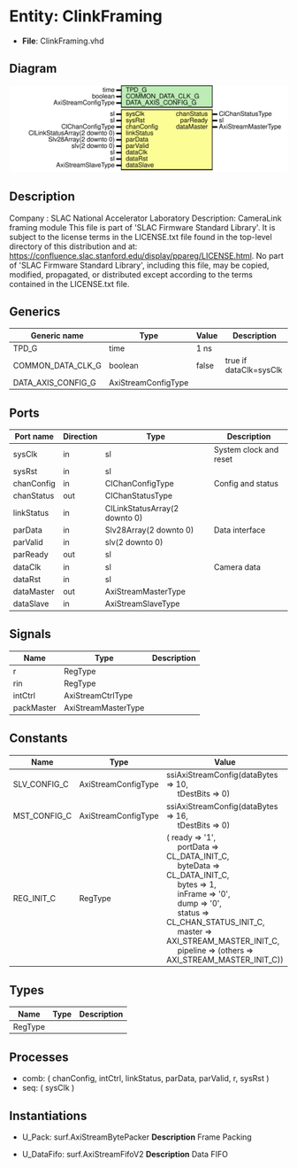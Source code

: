 # Entity: ClinkFraming

- **File**: ClinkFraming.vhd
## Diagram

![Diagram](ClinkFraming.svg "Diagram")
## Description

Company    : SLAC National Accelerator Laboratory
Description:
CameraLink framing module
This file is part of 'SLAC Firmware Standard Library'.
It is subject to the license terms in the LICENSE.txt file found in the
top-level directory of this distribution and at:
   https://confluence.slac.stanford.edu/display/ppareg/LICENSE.html.
No part of 'SLAC Firmware Standard Library', including this file,
may be copied, modified, propagated, or distributed except according to
the terms contained in the LICENSE.txt file.
## Generics

| Generic name       | Type                | Value | Description            |
| ------------------ | ------------------- | ----- | ---------------------- |
| TPD_G              | time                | 1 ns  |                        |
| COMMON_DATA_CLK_G  | boolean             | false | true if dataClk=sysClk |
| DATA_AXIS_CONFIG_G | AxiStreamConfigType |       |                        |
## Ports

| Port name  | Direction | Type                          | Description            |
| ---------- | --------- | ----------------------------- | ---------------------- |
| sysClk     | in        | sl                            | System clock and reset |
| sysRst     | in        | sl                            |                        |
| chanConfig | in        | ClChanConfigType              | Config and status      |
| chanStatus | out       | ClChanStatusType              |                        |
| linkStatus | in        | ClLinkStatusArray(2 downto 0) |                        |
| parData    | in        | Slv28Array(2 downto 0)        | Data interface         |
| parValid   | in        | slv(2 downto 0)               |                        |
| parReady   | out       | sl                            |                        |
| dataClk    | in        | sl                            | Camera data            |
| dataRst    | in        | sl                            |                        |
| dataMaster | out       | AxiStreamMasterType           |                        |
| dataSlave  | in        | AxiStreamSlaveType            |                        |
## Signals

| Name       | Type                | Description |
| ---------- | ------------------- | ----------- |
| r          | RegType             |             |
| rin        | RegType             |             |
| intCtrl    | AxiStreamCtrlType   |             |
| packMaster | AxiStreamMasterType |             |
## Constants

| Name         | Type                | Value                                                                                                                                                                                                                                                                                                                                                                                                                                                                                                                                                                                                         | Description |
| ------------ | ------------------- | ------------------------------------------------------------------------------------------------------------------------------------------------------------------------------------------------------------------------------------------------------------------------------------------------------------------------------------------------------------------------------------------------------------------------------------------------------------------------------------------------------------------------------------------------------------------------------------------------------------- | ----------- |
| SLV_CONFIG_C | AxiStreamConfigType |  ssiAxiStreamConfig(dataBytes => 10,<br><span style="padding-left:20px"> tDestBits => 0)                                                                                                                                                                                                                                                                                                                                                                                                                                                                                                                      |             |
| MST_CONFIG_C | AxiStreamConfigType |  ssiAxiStreamConfig(dataBytes => 16,<br><span style="padding-left:20px"> tDestBits => 0)                                                                                                                                                                                                                                                                                                                                                                                                                                                                                                                      |             |
| REG_INIT_C   | RegType             |  (       ready    => '1',<br><span style="padding-left:20px">       portData => CL_DATA_INIT_C,<br><span style="padding-left:20px">       byteData => CL_DATA_INIT_C,<br><span style="padding-left:20px">       bytes    => 1,<br><span style="padding-left:20px">       inFrame  => '0',<br><span style="padding-left:20px">       dump     => '0',<br><span style="padding-left:20px">       status   => CL_CHAN_STATUS_INIT_C,<br><span style="padding-left:20px">       master   => AXI_STREAM_MASTER_INIT_C,<br><span style="padding-left:20px">       pipeline => (others => AXI_STREAM_MASTER_INIT_C)) |             |
## Types

| Name    | Type | Description |
| ------- | ---- | ----------- |
| RegType |      |             |
## Processes
- comb: ( chanConfig, intCtrl, linkStatus, parData, parValid, r,
                   sysRst )
- seq: ( sysClk )
## Instantiations

- U_Pack: surf.AxiStreamBytePacker
**Description**
Frame Packing

- U_DataFifo: surf.AxiStreamFifoV2
**Description**
Data FIFO


